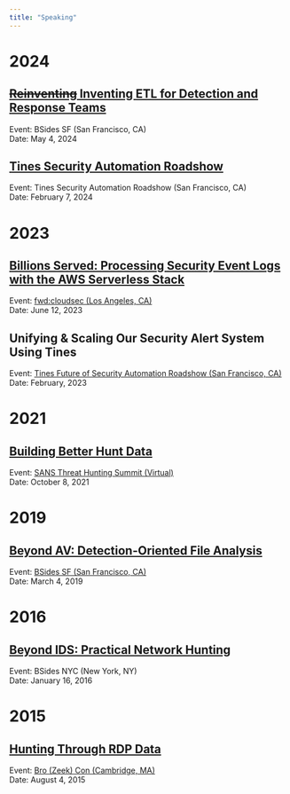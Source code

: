 ```yaml
---
title: "Speaking"
---
```


# 2024
## [~~Reinventing~~ Inventing ETL for Detection and Response Teams](/docs/speaking/2024_bsides_sf_reinventing_etl_for_detection_and_response_teams.pdf)
Event: BSides SF (San Francisco, CA)<br>
Date: May 4, 2024

## [Tines Security Automation Roadshow](https://www.tines.com/blog/security-automation-roadshow-report)
Event: Tines Security Automation Roadshow (San Francisco, CA)<br>
Date: February 7, 2024 

# 2023
## [Billions Served: Processing Security Event Logs with the AWS Serverless Stack](/docs/speaking/2023_fwdcloudsec_billions_served_processing_security_event_logs_with_the_aws_serverless_stack.pdf)
Event: [fwd:cloudsec (Los Angeles, CA)](https://www.youtube.com/watch?v=x2l-GCFGOcs)<br>
Date: June 12, 2023

## Unifying & Scaling Our Security Alert System Using Tines
Event: [Tines Future of Security Automation Roadshow (San Francisco, CA)](https://www.youtube.com/watch?v=UtwmKJ6n5M4)<br>
Date: February, 2023

# 2021
## [Building Better Hunt Data](/docs/speaking/2021_sans_threat_hunting_summit_building_better_hunt_data.pdf)
Event: [SANS Threat Hunting Summit (Virtual)](https://www.youtube.com/watch?v=4A8JLV5a2Dw)<br>
Date: October 8, 2021

# 2019
## [Beyond AV: Detection-Oriented File Analysis](/docs/speaking/2019_bsides_sf_beyond_av_detection_oriented_file_analysis.pdf)
Event: [BSides SF (San Francisco, CA)](https://www.youtube.com/watch?v=j-wjXUs8k1M)<br>
Date: March 4, 2019

# 2016
## [Beyond IDS: Practical Network Hunting](/docs/speaking/2016_bsides_nyc_beyond_ids_practical_network_hunting.pdf)
Event: BSides NYC (New York, NY)<br>
Date: January 16, 2016

# 2015
## [Hunting Through RDP Data](/docs/speaking/2015_bro_zeek_con_hunting_through_rdp_data.pdf)
Event: [Bro (Zeek) Con (Cambridge, MA)](https://www.youtube.com/watch?v=mOV_9YMgYZw)<br>
Date: August 4, 2015
